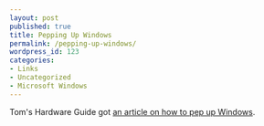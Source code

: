 ```yaml
---
layout: post
published: true
title: Pepping Up Windows
permalink: /pepping-up-windows/
wordpress_id: 123
categories:
- Links
- Uncategorized
- Microsoft Windows
---
```



Tom's Hardware Guide got <a href="http://www.tomshardware.com/">an article on how to pep up Windows</a>.
